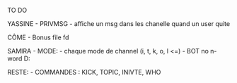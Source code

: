 TO DO

YASSINE
    - PRIVMSG
    - affiche un msg dans les chanelle quand un user quite

CÔME
    - Bonus file fd

SAMIRA
    -   MODE:
            - chaque mode de channel (i, t, k, o, l <=)
    -   BOT
            no n-word D:

RESTE:
    - COMMANDES : KICK, TOPIC, INIVTE, WHO

        


